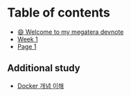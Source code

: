# Table of contents

* [😄 Welcome to my megatera devnote](README.md)
* [Week 1](week-1.md)
* [Page 1](page-1.md)

## Additional study

* [Docker 개념 이해](additional-study/docker.md)
